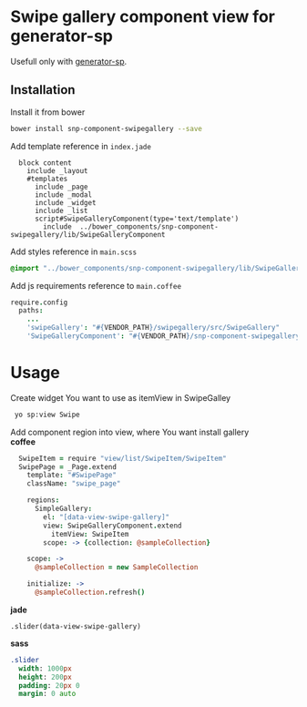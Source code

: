 # Swipe gallery component view for generator-sp

Usefull only with [generator-sp](https://github.com/snphq/generator-sp).

## Installation

Install it from bower

```bash
bower install snp-component-swipegallery --save
```

Add template reference in `index.jade`
```jade
  block content
    include _layout
    #templates
      include _page
      include _modal
      include _widget
      include _list
      script#SwipeGalleryComponent(type='text/template')
        include  ../bower_components/snp-component-swipegallery/lib/SwipeGalleryComponent
```

Add styles reference in `main.scss`
```sass
@import "../bower_components/snp-component-swipegallery/lib/SwipeGalleryComponent";
```

Add js requirements reference to `main.coffee`

```coffee
require.config
  paths:
    ...
    'swipeGallery': "#{VENDOR_PATH}/swipegallery/src/SwipeGallery"
    'SwipeGalleryComponent': "#{VENDOR_PATH}/snp-component-swipegallery/dist/SwipeGalleryComponent"

```

# Usage

Create widget You want to use as itemView in SwipeGalley

```bash
 yo sp:view Swipe
```



Add component region into view, where You want install gallery  
**coffee** 
```coffee
  SwipeItem = require "view/list/SwipeItem/SwipeItem"
  SwipePage = _Page.extend
    template: "#SwipePage"
    className: "swipe_page"

    regions:
      SimpleGallery:
        el: "[data-view-swipe-gallery]"
        view: SwipeGalleryComponent.extend
          itemView: SwipeItem
        scope: -> {collection: @sampleCollection}

    scope: ->
      @sampleCollection = new SampleCollection

    initialize: ->
      @sampleCollection.refresh()
```

**jade**
```jade
.slider(data-view-swipe-gallery)
```
**sass**
```sass
.slider
  width: 1000px
  height: 200px
  padding: 20px 0
  margin: 0 auto
```

